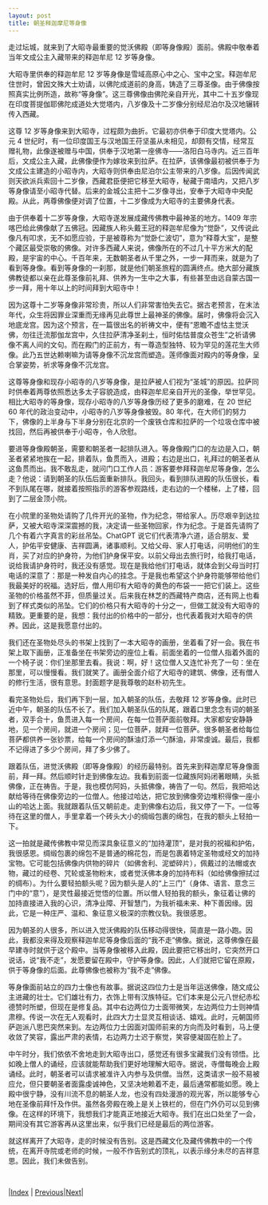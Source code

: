 ```yaml
---
layout: post
title: 朝圣释迦摩尼等身像
---
```


走过坛城，就来到了大昭寺最重要的觉沃佛殿（即等身像殿）面前。佛殿中敬奉着当年文成公主入藏带来的释迦牟尼 12 岁等身像。

大昭寺里供奉的释迦牟尼 12 岁等身像是雪域高原心中之心、宝中之宝。释迦牟尼住世时，曾因文殊大士劝请，以佛陀成道前的身高，铸造了三尊圣像。由于佛像按照真实比例所造，故称“等身像”。这三尊佛像由佛陀亲自开光，其中二十五岁像现在印度菩提伽耶佛陀成道处大觉塔内，八岁像及十二岁像分别经尼泊尔及汉地辗转传入西藏。

这尊 12 岁等身像来到大昭寺，过程颇为曲折。它最初亦供奉于印度大觉塔内。公元 4 世纪时，有一位印度国王与汉地国王苻坚虽从未相见，却颇有交情，经常互赠礼物，此像遂被赠与中国，供奉于汉地第一座佛寺——洛阳白马寺内。近三百年后，文成公主入藏，此佛像便作为嫁妆来到拉萨。在拉萨，该佛像最初被供奉于为文成公主建造的小昭寺内，大昭寺则供奉由尼泊尔公主带来的八岁像。后因传闻武则天欲派兵索回十二岁像，西藏君臣便把它移至大昭寺，秘藏于南墙内，又把八岁等身像请至小昭寺代替。后来的金城公主把十二岁像寻出，安奉于大昭寺中央配殿。从此，两尊佛像便对调了位置，十二岁像成为大昭寺的主要佛身代表。

由于供奉着十二岁等身像，大昭寺遂发展成藏传佛教中最神圣的地方。1409 年宗喀巴给此佛像献了五佛冠。因藏族人称头戴王冠的释迦牟尼像为“觉卧”，又传说此像凡有叩求，无不如愿应验，于是被尊称为“觉卧仁波切”，意为“释尊大宝”，是整个藏区最受崇敬的佛像。对许多西藏人来说，佛像所在的不过几十平方米大的配殿，是宇宙的中心。千百年来，无数朝圣者从千里之外，一步一拜而来，就是为了看到等身像。看到等身像的一刹那，就是他们朝圣旅程的圆满终点。绝大部分藏族佛教徒都以亲在此尊圣像前礼拜、供养为一生中之大事，有些甚至由远自蒙古国一步一拜，用十年以上的时间拜到大昭寺中！

因为这尊十二岁等身像非常珍贵，所以人们非常害怕失去它。据古老预言，在末法年代，众生将因罪业深重而无缘再见此尊世上最神圣的佛像。届时，佛像将会沉入地底龙宫。因为这个预言，在一篇很出名的祈祷文中，便有“恩瞻不虚怙主觉沃佛，勿往迁流那伽龙宫中，久住拉萨清净圣刹土，恒时佑怙普度众苍生”之祈请佛像不离人间的文句。而在殿门的正前方，有一尊造型独特、较为罕见的莲花生大师像。此乃五世达赖喇嘛为请等身像不沉龙宫而塑造。莲师像面对殿内的等身像，呈合掌姿势，祈求等身像不沉龙宫。

这尊等身像和现存小昭寺的八岁等身像，是拉萨被人们视为“圣城”的原因。拉萨同时供奉着两尊依照悉达多太子容貌造成，由释迦牟尼亲自开光的圣像，举世罕见。相比大昭寺的等身像，现存小昭寺的八岁等身像历经了更多的磨难，在 20 世纪 60 年代的政治变动中，小昭寺的八岁等身像被毁。80 年代，在大师们的努力下，佛像的上半身与下半身分别在北京的一个废铁仓库和拉萨的一个垃圾仓库中被找回，然后再被供奉于小昭寺，令人欣慰。

要进等身像殿朝圣，需要和朝圣者一起排队进入。等身像殿门口的左边是入口，朝圣者紧紧地挨在一起，排着队，鱼贯而入，进殿；右边是出口，礼拜过的朝圣者从这鱼贯而出。我不敢乱走，就问门口工作人员：游客要参拜释迦牟尼等身像，怎么走？他说：请到朝圣的队伍后面重新排队。我回头，看到排队进殿的队伍很长，看不到队尾在哪，就接着按照指示的游客参观路线，走右边的一个楼梯，上了楼，回到了二层金顶小院。

在小院里的圣物处请购了几件开光的圣物，作为纪念，带给家人。历尽艰辛到达拉萨，又被大昭寺深深震撼的我，决定请一些圣物回家，作为纪念。于是首先请购了几个有着六字真言的彩丝吊坠。ChatGPT 说它们代表清净六道，适合朋友、爱人，护佑平安健康、吉祥圆满，诸事顺利。又给父母、家人打电话，问明他们的生肖，买了对应的护身符，为他们护身保平安。以前父母出去旅行时，给我打电话，说给我请护身符时，我还没有感觉。现在是我给他们打电话，就体会到父母当时打电话的深意了：那是一种发自内心的挂念。于是我也希望这个护身符能够带给他们我最美好的祝福。选好后，僧人用印有大昭寺的黄色的布袋一一把它们装上。这些圣物的价格虽然不菲，但质量过关。后来我在林芝的西藏特产商店，还有网上也看到了样式类似的吊坠。它们的价格只有大昭寺的十分之一，但做工就没有大昭寺的精致。更重要的是，我想：我付出的价格中的一部分，也代表着我对大昭寺的供养。因此，这是我愿意付出的。

我们还在圣物处尽头的书架上找到了一本大昭寺的画册，坐着看了好一会。我在书架上取下画册，正准备坐在书架旁边的座位上看。前面坐着的一位僧人指着外面的一个椅子说：你们坐那里去看。我说：啊，好！这位僧人又连忙补充了一句：坐在那里，可以慢慢看。我们就笑了。画册全面介绍了大昭寺的建筑、佛像，还有僧人的修行生活，很有意思。封面题字是我尊敬的赵朴初先生。

看完圣物处后，我们再下到一层，加入朝圣的队伍，去敬拜 12 岁等身像。此时已近中午，朝圣的队伍不长了。我们加入朝圣队伍的队尾，跟着口里念念有词的朝圣者，双手合十，鱼贯进入每一个房间，在每一位菩萨面前敬拜。大家都安安静静地，见一个房间，就进一个房间；见一位菩萨，就拜一位菩萨。很多朝圣者给每位菩萨都供养一张钞票，给每一个房间的酥油灯添一勺酥油，非常虔诚。最后，我都不记得进了多少个房间，拜了多少佛了。

跟着队伍，进觉沃佛殿（即等身像殿）的经历最特别。首先来到释迦摩尼等身像面前，拜一拜。然后顺时针走到佛像左边。我看到前面一位藏族阿妈闭著眼睛，头抵佛像，正在祷告。于是，我也模仿阿妈，头抵佛像，祷告了一句。然后，我把哈达献给等待在佛像旁边的一位僧人。他接过哈达，把它放到佛像旁边堆积得像一座小山的哈达上面。我就跟着队伍又朝前走。走到佛像右边后，我又停了一下。一位等待在这里的僧人，手里拿着一个砖头大小的绸缎包裹的绵包，在我的额头上轻拍一下。

这一拍就是藏传佛教中常见而深具象征意义的“加持灌顶”，是对我的祝福和护佑，我很感恩。绸缎包裹的绵包不是普通的棉花包，而是包裹着特定圣物或经文的加持宝物。它可能包括佛像内供物的碎片（如佛舍利、泥塑碎片），佩戴过的法帽或衣物，藏过的经卷、咒轮或圣物粉末，或者觉沃佛本身的加持布料（如给佛像擦拭过的绸布）。为什么要轻拍额头呢？因为额头是人的“上三门”（身体、语言、意念三门中的“意”），是灵性最接近觉悟的位置。所以僧人轻拍我的额头，象征着让佛的加持直接进入我的心识，清净业障、开智慧门，为我祈福未来、种下善因缘。因此，它是一种庄严、温和、象征意义极深的宗教仪轨。我很感恩。

因为朝圣的人很多，所以进入觉沃佛殿的队伍移动得很快，简直是一路小跑。因此，我都没来得及观察释迦牟尼等身像后面的“我不走”佛像。据说，这尊佛像在最早建寺时就供于这个殿中。当等身像被移入此殿，因此要把它移出时，它突然开口说话，说“我不走”，发愿要留在殿中，守护等身像。因此，人们就把它留在原殿，供于等身像的后面。此尊佛像也被称为“我不走”佛像。

等身像⾯前站⽴的四⼒⼠像也有故事。据说这四位⼒⼠是当年运送佛像，随⽂成公主进藏的壮⼠。它们雄壮有⼒，⾐饰上带有汉族特征。它们本来是公元⼋世纪⾚松德赞时所塑，但现在是修复品。其中右边两位⼒⼠面带微笑，左边两位⼒⼠则神情肃穆。传说一次在无人观看时，此四大⼒⼠显灵互相谈话、嬉戏。此时，元朝国师萨迦派八思巴突然来到。左边两位⼒⼠因面对国师前来的方向而及时看到，马上便收敛了笑容，露出严肃的表情，右边两⼒⼠迟于察觉，笑容便凝固在脸上了。

中午时分，我们依依不舍地走到大昭寺出口，感觉还有很多宝藏我们没有领悟。比如晚上僧人的诵经，应该就能帮助我们更好地理解大昭寺。据说，寺僧每晚会上殿诵经。此时，朝圣者可以请求被准许入内参与及供僧。当然，这类请求一般不易被应允，但只要朝圣者面露虔诚神色，又坚决地赖着不走，最后通常都能如愿。晚上殿中很宁静，没有川流不息的朝圣人龙，也没有四处漫游的观光客，所以能够专心地在圣像前拜忏及作供。虽然各旁殿在晚上是关上铁栏的，但在门外仍可以见到佛像。在这样的环境下，我想我们才能真正地接近大昭寺。我们在出口处坐了一会，期间没有其它游客再从这里出来，似乎我们已经是最后的两位游客。

就这样离开了大昭寺，走的时候没有告别。这是西藏文化及藏传佛教中的一个传统，在离开寺院或老师的时候，一般不作告别式的顶礼，以表示缘分未尽的吉祥意思。因此，我们未做告别。

<br/>

|[Index](../) | [Previous](21-tanchen)|[Next](23-zhuanjing)|
